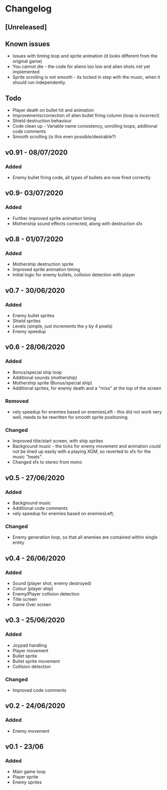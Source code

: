 # Changelog

## [Unreleased]

## Known issues
- Issues with timing loop and sprite animation (it looks different from the original game)
- You cannot die - the code for aliens too low and alien shots not yet implemented
- Sprite scrolling is not smooth - its locked in step with the music, when it should run independently.

## Todo
- Player death on bullet hit and animation
- Improvements/correction of alien bullet firing column (loop is incorrect)
- Shield destruction behaviour
- Code clean up - Variable name consistency, unrolling loops, additional code comments
- Smooth scrolling (is this even possible/desirable?)

## v0.91 - 08/07/2020
### Added
- Enemy bullet firing code, all types of bullets are now fired correctly

## v0.9- 03/07/2020
### Added
- Further improved sprite animation timing
- Mothership sound effects corrected, along with destruction sfx

## v0.8 - 01/07/2020
### Added
- Mothership destruction sprite
- Improved sprite animation timing
- Initial logic for enemy bullets, collision detection with player

## v0.7 - 30/06/2020
### Added
- Enemy bullet sprites
- Shield sprites
- Levels (simple, just increments the y by 4 pixels)
- Enemy speedup

## v0.6 - 28/06/2020
### Added
- Bonus/special ship loop
- Additional sounds (mothership)
- Mothership sprite (Bonus/special ship)
- Additional sprites, for enemy death and a "miss" at the top of the screen
### Removed
- vely speedup for enemies based on enemiesLeft - this did not work very well, needs to be rewritten for smooth sprite positioning.
### Changed
- Improved title/start screen, with ship sprites
- Background music - the ticks for enemy movement and animation could not be lined up easily with a playing XGM, so reverted to sfx for the music "beats".
- Changed sfx to stereo from mono

## v0.5 - 27/06/2020
### Added
- Background music
- Additional code comments
- vely speedup for enemies based on enemiesLeft;
### Changed
- Enemy generation loop, so that all enemies are contained within single entity

## v0.4 - 26/06/2020
### Added
- Sound (player shot, enemy destroyed)
- Colour (player ship)
- Enemy/Player collision detection
- Title screen
- Game Over screen

## v0.3 - 25/06/2020
### Added
- Joypad handling
- Player movement
- Bullet sprite
- Bullet sprite movement
- Collision detection
### Changed
- Improved code comments

## v0.2 - 24/06/2020
### Added
- Enemy movement

## v0.1 - 23/06
### Added
- Main game loop
- Player sprite
- Enemy sprites
